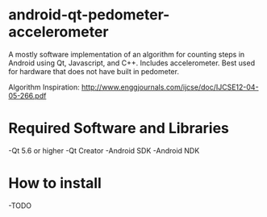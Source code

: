# android-qt-pedometer-accelerometer
A mostly software implementation of an algorithm for counting steps in Android using Qt, Javascript, and C++. Includes accelerometer. Best used for hardware that does not have built in pedometer.

Algorithm Inspiration: http://www.enggjournals.com/ijcse/doc/IJCSE12-04-05-266.pdf

# Required Software and Libraries
-Qt 5.6 or higher
-Qt Creator
-Android SDK
-Android NDK

# How to install
-TODO
